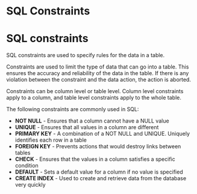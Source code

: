 # SQL Constraints 

# SQL constraints
SQL constraints are used to specify rules for the data in a table.

Constraints are used to limit the type of data that can go into a table. This ensures the accuracy and reliability of the data in the table. If there is any violation between the constraint and the data action, the action is aborted.

Constraints can be column level or table level. Column level constraints apply to a column, and table level constraints apply to the whole table.

The following constraints are commonly used in SQL:
+ **NOT NULL** - Ensures that a column cannot have a NULL value
+ **UNIQUE** - Ensures that all values in a column are different
+ **PRIMARY KEY** - A combination of a NOT NULL and UNIQUE. Uniquely identifies each row in a table
+ **FOREIGN KEY** - Prevents actions that would destroy links between tables
+ **CHECK** - Ensures that the values in a column satisfies a specific condition
+ **DEFAULT** - Sets a default value for a column if no value is specified
+ **CREATE INDEX** - Used to create and retrieve data from the database very quickly
